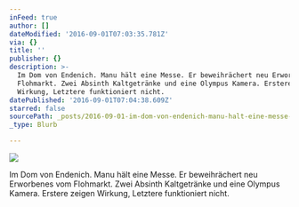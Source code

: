 ```yaml
---
inFeed: true
author: []
dateModified: '2016-09-01T07:03:35.781Z'
via: {}
title: ''
publisher: {}
description: >-
  Im Dom von Endenich. Manu hält eine Messe. Er beweihrächert neu Erworbenes vom
  Flohmarkt. Zwei Absinth Kaltgetränke und eine Olympus Kamera. Erstere zeigen
  Wirkung, Letztere funktioniert nicht.
datePublished: '2016-09-01T07:04:38.609Z'
starred: false
sourcePath: _posts/2016-09-01-im-dom-von-endenich-manu-halt-eine-messe-er-beweihrachert.md
_type: Blurb

---
```

![](https://the-grid-user-content.s3-us-west-2.amazonaws.com/dc621539-17e8-427d-ab95-9aff50997760.jpg)

Im Dom von Endenich. Manu hält eine Messe. Er beweihrächert neu Erworbenes vom Flohmarkt. Zwei Absinth Kaltgetränke und eine Olympus Kamera. Erstere zeigen Wirkung, Letztere funktioniert nicht.